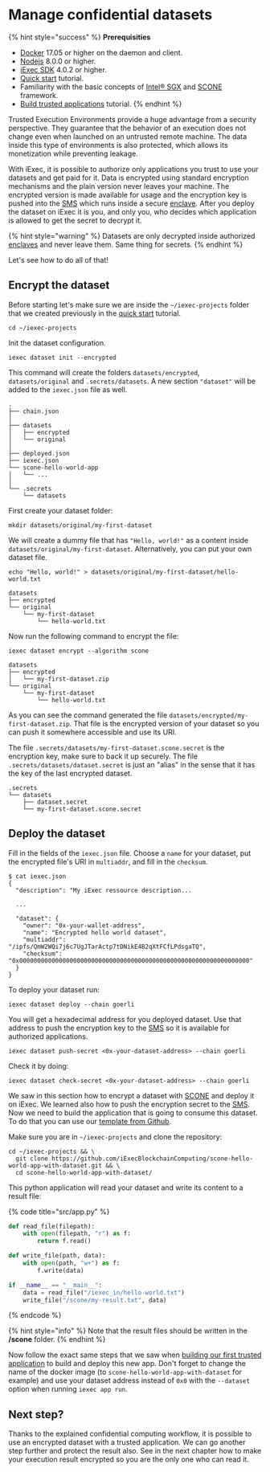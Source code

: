 # Manage confidential datasets

{% hint style="success" %}
**Prerequisities**

* [Docker](https://docs.docker.com/install/) 17.05 or higher on the daemon and client.
* [Nodejs](https://nodejs.org) 8.0.0 or higher.
* [iExec SDK](https://www.npmjs.com/package/iexec) 4.0.2 or higher.
* [Quick start](../quick-start-for-developers.md) tutorial.
* Familiarity with the basic concepts of [Intel® SGX](intel-sgx-technology.md#intel-r-software-guard-extension-intel-r-sgx) and [SCONE](intel-sgx-technology.md#scone-framework) framework.
* [Build trusted applications](create-your-first-sgx-app.md) tutorial.
{% endhint %}

Trusted Execution Environments provide a huge advantage from a security perspective. They guarantee that the behavior of an execution does not change even when launched on an untrusted remote machine. The data inside this type of environments is also protected, which allows its monetization while preventing leakage.

With iExec, it is possible to authorize only applications you trust to use your datasets and get paid for it. Data is encrypted using standard encryption mechanisms and the plain version never leaves your machine. The encrypted version is made available for usage and the encryption key is pushed into the [SMS](intel-sgx-technology.md#secret-management-service-sms) which runs inside a secure [enclave](intel-sgx-technology.md#enclave). After you deploy the dataset on iExec it is you, and only you, who decides which application is allowed to get the secret to decrypt it.

{% hint style="warning" %}
Datasets are only decrypted inside authorized [enclaves](intel-sgx-technology.md#enclave) and never leave them. Same thing for secrets.
{% endhint %}

Let's see how to do all of that!

## Encrypt the dataset

Before starting let's make sure we are inside the `~/iexec-projects` folder that we created previously in the [quick start](../quick-start-for-developers.md) tutorial.

```text
cd ~/iexec-projects
```

Init the dataset configuration.

```text
iexec dataset init --encrypted
```

This command will create the folders `datasets/encrypted`, `datasets/original` and `.secrets/datasets`. A new section `"dataset"` will be added to the `iexec.json` file as well.

```text
.
├── chain.json
│
├── datasets
│   ├── encrypted
│   └── original
│
├── deployed.json
├── iexec.json
└── scone-hello-world-app
│   └── ...
│
└── .secrets
    └── datasets
```

First create your dataset folder:

```text
mkdir datasets/original/my-first-dataset
```

We will create a dummy file that has `"Hello, world!"` as a content inside `datasets/original/my-first-dataset`. Alternatively, you can put your own dataset file.

```text
echo "Hello, world!" > datasets/original/my-first-dataset/hello-world.txt
```

```text
datasets
├── encrypted
└── original
    └── my-first-dataset
        └── hello-world.txt
```

Now run the following command to encrypt the file:

```text
iexec dataset encrypt --algorithm scone
```

```text
datasets
├── encrypted
│   └── my-first-dataset.zip
└── original
    └── my-first-dataset
        └── hello-world.txt
```

As you can see the command generated the file `datasets/encrypted/my-first-dataset.zip`. That file is the encrypted version of your dataset so you can push it somewhere accessible and use its URI.

The file `.secrets/datasets/my-first-dataset.scone.secret` is the encryption key, make sure to back it up securely. The file `.secrets/datasets/dataset.secret` is just an "alias" in the sense that it has the key of the last encrypted dataset.

```text
.secrets
└── datasets
    ├── dataset.secret
    └── my-first-dataset.scone.secret
```

## Deploy the dataset

Fill in the fields of the `iexec.json` file. Choose a `name` for your dataset, put the encrypted file's URI in `multiaddr`, and fill in the `checksum`.

```text
$ cat iexec.json
{
  "description": "My iExec ressource description...

  ...

  "dataset": {
    "owner": "0x-your-wallet-address",
    "name": "Encrypted hello world dataset",
    "multiaddr": "/ipfs/QmW2WQi7j6c7UgJTarActp7tDNikE4B2qXtFCfLPdsgaTQ",
    "checksum": "0x0000000000000000000000000000000000000000000000000000000000000000"
  }
}
```

To deploy your dataset run:

```text
iexec dataset deploy --chain goerli
```

You will get a hexadecimal address for you deployed dataset. Use that address to push the encryption key to the [SMS](intel-sgx-technology.md#secret-management-service-sms) so it is available for authorized applications.

```text
iexec dataset push-secret <0x-your-dataset-address> --chain goerli
```

Check it by doing:

```text
iexec dataset check-secret <0x-your-dataset-address> --chain goerli
```

We saw in this section how to encrypt a dataset with [SCONE](intel-sgx-technology.md#scone-framework) and deploy it on iExec. We learned also how to push the encryption secret to the [SMS](intel-sgx-technology.md#secret-management-service-sms). Now we need to build the application that is going to consume this dataset. To do that you can use our [template from Github](https://github.com/iExecBlockchainComputing/scone-hello-world-app-with-dataset).

Make sure you are in `~/iexec-projects` and clone the repository:

```text
cd ~/iexec-projects && \
  git clone https://github.com/iExecBlockchainComputing/scone-hello-world-app-with-dataset.git && \
  cd scone-hello-world-app-with-dataset/
```

This python application will read your dataset and write its content to a result file:

{% code title="src/app.py" %}
```python
def read_file(filepath):
    with open(filepath, "r") as f:
        return f.read()

def write_file(path, data):
    with open(path, "w+") as f:
        f.write(data)

if __name__ == "__main__":
    data = read_file("/iexec_in/hello-world.txt")
    write_file("/scone/my-result.txt", data)
```
{% endcode %}

{% hint style="info" %}
Note that the result files should be written in the **/scone** folder.
{% endhint %}

Now follow the exact same steps that we saw when [building our first trusted application](create-your-first-sgx-app.md) to build and deploy this new app. Don't forget to change the name of the docker image \(to `scone-hello-world-app-with-dataset` for example\) and use your dataset address instead of `0x0` with the `--dataset` option when running `iexec app run`.

## Next step?

Thanks to the explained confidential computing workflow, it is possible to use an encrypted dataset with a trusted application. We can go another step further and protect the result also. See in the next chapter how to make your execution result encrypted so you are the only one who can read it.

